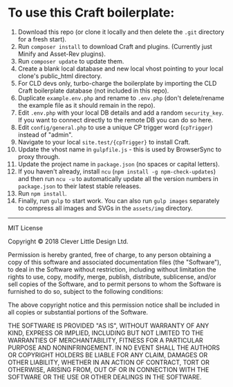 To use this Craft boilerplate:
====================================

1. Download this repo (or clone it locally and then delete the `.git` directory for a fresh start).
1. Run `composer install` to download Craft and plugins. (Currently just Minify and Asset-Rev plugins).
1. Run `composer update` to update them.
1. Create a blank local database and new local vhost pointing to your local clone's public_html directory.
1. For CLD devs only, turbo-charge the boilerplate by importing the CLD Craft boilerplate database (not included in this repo).
1. Duplicate `example.env.php` and rename to `.env.php` (don't delete/rename the example file as it should remain in the repo).
1. Edit `.env.php` with your local DB details and add a random `security_key`. If you want to connect directly to the remote DB you can do so here.
1. Edit `config/general.php` to use a unique CP trigger word (`cpTrigger`) instead of "admin".
1. Navigate to your local `site.test/{cpTrigger}` to install Craft.
1. Update the vhost name in `gulpfile.js` - this is used by BrowserSync to proxy through.
1. Update the project name in `package.json` (no spaces or capital letters).
1. If you haven't already, install `ncu` (`npm install -g npm-check-updates`) and then run `ncu -u` to automatically update all the version numbers in `package.json` to their latest stable releases.
1. Run `npm install`.
1. Finally, run `gulp` to start work. You can also run `gulp images` separately to compress all images and SVGs in the `assets/img` directory.

-------------------------------------------

MIT License

Copyright &copy; 2018 Clever Little Design Ltd.

Permission is hereby granted, free of charge, to any person obtaining a copy
of this software and associated documentation files (the "Software"), to deal
in the Software without restriction, including without limitation the rights
to use, copy, modify, merge, publish, distribute, sublicense, and/or sell
copies of the Software, and to permit persons to whom the Software is
furnished to do so, subject to the following conditions:

The above copyright notice and this permission notice shall be included in all
copies or substantial portions of the Software.

THE SOFTWARE IS PROVIDED "AS IS", WITHOUT WARRANTY OF ANY KIND, EXPRESS OR
IMPLIED, INCLUDING BUT NOT LIMITED TO THE WARRANTIES OF MERCHANTABILITY,
FITNESS FOR A PARTICULAR PURPOSE AND NONINFRINGEMENT. IN NO EVENT SHALL THE
AUTHORS OR COPYRIGHT HOLDERS BE LIABLE FOR ANY CLAIM, DAMAGES OR OTHER
LIABILITY, WHETHER IN AN ACTION OF CONTRACT, TORT OR OTHERWISE, ARISING FROM,
OUT OF OR IN CONNECTION WITH THE SOFTWARE OR THE USE OR OTHER DEALINGS IN THE
SOFTWARE.